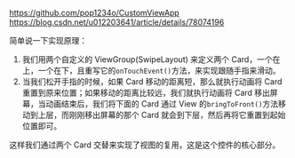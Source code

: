https://github.com/pop1234o/CustomViewApp
https://blog.csdn.net/u012203641/article/details/78074196

简单说一下实现原理：
1. 我们用两个自定义的 ViewGroup(SwipeLayout) 来定义两个 Card，一个在上，一个在下，且重写它的`onTouchEvent()`方法，来实现跟随手指来滑动。
2. 当我们松开手指的时候，如果 Card 移动的距离短，那么就执行动画将 Card 重置到原来位置；如果移动的距离比较远，我们就执行动画将 Card 移出屏幕，当动画结束后，我们将下面的 Card 通过 View 的`bringToFront()`方法移动到上层，而刚刚移出屏幕的那个 Card 就会到下层，然后再将它重置到起始位置即可。

这样我们通过两个 Card 交替来实现了视图的复用，这是这个控件的核心部分。